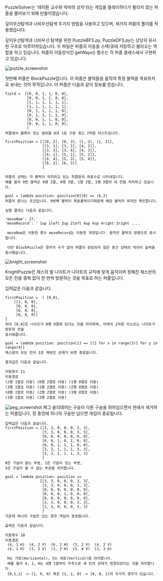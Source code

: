 PuzzleSolver는 '레이튼 교수와 악마의 상자'라는 게임을 플레이하다가 풀리지 않는 퍼즐을 풀어보기 위해 만들어졌습니다.

깊이우선탐색과 너비우선탐색 두가지 방법을 사용하고 있으며, 세가지 퍼즐의 풀이를 적용했습니다.

깊이우선탐색과 너비우선 탐색을 위한 PuzzleBFS.py, PuzzleDFS.py는 상당히 유사한 구조로 이루어져있습니다.
두 파일은 퍼즐의 이동을 스택/큐에 저장하고 불러오는 역할을 하고 있습니다. 
퍼즐의 이동방식인 getWays() 함수는 각 퍼즐 클래스에서 구현하고 있습니다.


![puzzle_screenshot](./imgs/block.jpg)

첫번째 퍼즐은 BlockPuzzle입니다. 
이 퍼즐은 블럭들을 움직여 특정 블럭을 목표위치로 보내는 것이 목적입니다. 
이 퍼즐은 다음과 같이 정보를 받습니다.

    field =  [[0, 0, 1, 1, 0, 0],  
              [0, 0, 1, 1, 0, 0],  
              [1, 1, 1, 1, 1, 1],  
              [1, 1, 1, 1, 1, 1],  
              [0, 1, 1, 1, 1, 0],  
              [0, 1, 1, 1, 1, 0],  
              [0, 0, 1, 1, 0, 0],  
              [0, 0, 1, 1, 0, 0],
              ]  
    퍼즐에서 블록이 있는 범위를 0과 1로 구분 짖는 2차원 리스트입니다.
     
    firstPosition = [[[0, 2], [0, 3], [1, 2], [1, 3]],
                     [[3, 1], [3, 2], [4, 2]],
                     [[3, 3], [3, 4], [4, 3]],
                     [[4, 1], [5, 1], [5, 2]],
                     [[4, 4], [5, 3], [5, 4]],
                     [[6, 2], [6, 3]]
                     ]
                     
    퍼즐의 상태는 각 블럭이 차지하고 있는 퍼즐판의 좌표수로 나타내집니다. 
    예를 들어 0번 블럭은 0행 2열, 0행 3열, 1행 2열, 1행 3열의 네 칸을 차지하고 있습니다.
    
    goal = lambda position: position[0][0] == (6,2)
    퍼즐이 끝나는 조건입니다. 0번째 블럭이 목표블럭이기때문에 해당 블럭의 위치만 확인합니다.
    
    실행 결과는 다음과 같습니다.
    
    'moveNum': 27,   
    'moveRecord': ' 1up 1left 2up 2left 4up 4up 4right 2right ....
     
     moveNum은 이동한 횟수 moveRecord는 이동한 과정입니다. 움직인 블럭과 방향으로 표시됩니다.  
     
     다만 BlockPuzzle은 경우의 수가 많아 퍼즐이 완료되지 않은 중간 상태의 데이터 출력을 표시했습니다.
![knight_screenshot](./imgs/knight.jpg)

  KnightPuzzle은 체스의 말 나이트가 나이트의 규칙에 맞게 움직이며 정해진 체스판의 모든 칸을 중복 없이 한 번씩 방문하는 
  것을 목표로 하는 퍼즐입니다.
  
  입력값은 다음과 같습니다.
  

    firstPosition =  [ [0,0],
        [[1, 0, 0],
         [0, 0, 0],
         [0, 0, 0],
         [0, 0, 0]]
    ]
    위의 [0,0]은 나이트가 0행 0열에 있다는 것을 의미하며, 아래의 2차원 리스트는 나이트가 방문한 칸을 
    표시해줍니다.
    
    goal = lambda position: position[1] == [[1 for x in range(3)] for y in range(4)]
    체스판의 모든 칸이 1로 채워진 상태가 되면 종료됩니다.
    
    결과값은 다음과 같습니다.
    
    이동횟수 11
    이동경로  
    (2행 1열로 이동) (0행 2열로 이동) (1행 0열로 이동) 
    (3행 1열로 이동) (1행 2열로 이동) (2행 0열로 이동) 
    (0행 1열로 이동) (2행 2열로 이동) (3행 0열로 이동) 
    (1행 1열로 이동) (3행 2열로 이동)

    
![peg_screenshot](./imgs/peg.jpg)
  페그 솔리태어는 구슬이 다른 구슬을 뛰어넘으면서 판에서 제거하는 퍼즐입니다. 정 중앙에 하나의 구슬만 남으면 게임이 종료됩니다.
  
 
    입력값은 다음과 같습니다.
    firstPosition = [[3, 3, 0, 0, 0, 3, 3],
                     [3, 3, 0, 0, 0, 3, 3],
                     [0, 0, 0, 0, 0, 0, 0],
                     [0, 0, 1, 0, 1, 0, 0],
                     [0, 0, 1, 1, 1, 0, 0],
                     [3, 3, 1, 1, 1, 3, 3],
                     [3, 3, 1, 1, 1, 3, 3]
                     ]
    0은 구슬이 없는 부분, 1은 구슬이 있는 부분,  
    3은 구슬이 올 수 없는 부분을 의미합니다.
    
    goal = lambda position: position ==   
                    [[3, 3, 0, 0, 0, 3, 3],
                     [3, 3, 0, 0, 0, 3, 3],
                     [0, 0, 0, 0, 0, 0, 0],
                     [0, 0, 0, 1, 0, 0, 0],
                     [0, 0, 0, 0, 0, 0, 0],
                     [3, 3, 0, 0, 0, 3, 3],
                     [3, 3, 0, 0, 0, 3, 3]
                     ]
    가운데 하나의 구슬만 있는 경우 게임이 종료됩니다.
    
    출력은 다음과 같습니다.
    
    이동횟수 10
    이동경로  
     (4, 1 H)  (4, 2 V)  (6, 2 H)  (3, 2 V)  (4, 2 V)   
     (4, 1 H)  (3, 3 V)  (3, 3 H)  (3, 4 V)  (3, 3 H) 
     
     H는 가로(Horizontal), V는 세로(Vertical)을 의미합니다.  
     예를 들어 4, 1, H는 4행 1열부터 우측으로 세 칸의 상태가 변경되었다는 것을 의미합니다.
     [0,1,1] -> [1, 0, 0] 혹은 [1, 1, 0] -> [0, 0, 1]의 두가지 경우가 있습니다.